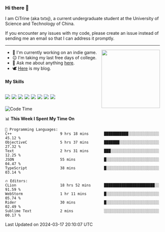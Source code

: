 ### Hi there 👋

I am CiTrine (aka txtxj), a current undergraduate student at the University of Science and Technology of China.

If you encounter any issues with my code, please create an issue instead of sending me an email so that I can address it promptly.

---

<img align="right" height="190" src="http://github-profile-summary-cards.vercel.app/api/cards/stats?username=txtxj&theme=vue">

- 🌱 I'm currently working on an indie game.
- 😉 I'm taking my last free days of college.
- 💬 Ask me about anything [here](https://github.com/txtxj/txtxj/issues).
- 🕊️ [Here](https://txtxj.top) is my blog.

#### My Skills

![](https://img.shields.io/badge/Unity-000000?logo=unity&logoColor=fff)
![](https://img.shields.io/badge/C%23-239120?logo=csharp&logoColor=fff)
![](https://img.shields.io/badge/Python-3e74a2?logo=python&logoColor=fff)
![](https://img.shields.io/badge/C++-65318e?logo=cplusplus&logoColor=fff)
![](https://img.shields.io/badge/C-5654a2?logo=c&logoColor=fff)
![](https://img.shields.io/badge/Vue-4FC08D?logo=vuedotjs&logoColor=fff)
![](https://img.shields.io/badge/Blender-f5792a?logo=blender&logoColor=fff)
![](https://img.shields.io/badge/MS%20SQL-cc2927?logo=microsoftsqlserver&logoColor=fff)
---

<!--START_SECTION:waka-->
![Code Time](http://img.shields.io/badge/Code%20Time-1%2C668%20hrs%209%20mins-blue)

📊 **This Week I Spent My Time On** 

```text
💬 Programming Languages: 
C++                      9 hrs 18 mins       ███████████░░░░░░░░░░░░░░   45.12 % 
ObjectiveC               5 hrs 37 mins       ███████░░░░░░░░░░░░░░░░░░   27.32 % 
Text                     2 hrs 31 mins       ███░░░░░░░░░░░░░░░░░░░░░░   12.25 % 
JSON                     55 mins             █░░░░░░░░░░░░░░░░░░░░░░░░   04.47 % 
TypeScript               38 mins             █░░░░░░░░░░░░░░░░░░░░░░░░   03.14 % 

🔥 Editors: 
CLion                    18 hrs 52 mins      ███████████████████████░░   91.59 % 
WebStorm                 1 hr 11 mins        █░░░░░░░░░░░░░░░░░░░░░░░░   05.74 % 
Rider                    30 mins             █░░░░░░░░░░░░░░░░░░░░░░░░   02.49 % 
Sublime Text             2 mins              ░░░░░░░░░░░░░░░░░░░░░░░░░   00.17 % 
```


 Last Updated on 2024-03-17 20:10:07 UTC
<!--END_SECTION:waka-->
